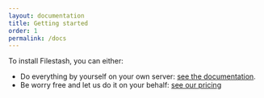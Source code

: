 ```yaml
---
layout: documentation
title: Getting started
order: 1
permalink: /docs
---
```


To install Filestash, you can either:
- Do everything by yourself on your own server: [see the documentation](/docs/install-and-upgrade/).
- Be worry free and let us do it on your behalf: [see our pricing](/pricing/)
